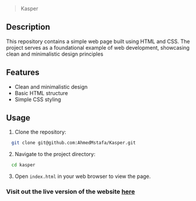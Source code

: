 > Kasper

## Description

This repository contains a simple web page built using HTML and CSS. The project serves as a foundational example of web development, showcasing clean and minimalistic design principles

## Features

- Clean and minimalistic design
- Basic HTML structure
- Simple CSS styling

## Usage

1. Clone the repository:

```sh
  git clone git@github.com:AhmedMstafa/Kasper.git
```

2. Navigate to the project directory:

```sh
  cd kasper
```

3. Open `index.html` in your web browser to view the page.

### Visit out the live version of the website [here](https://kasper-black.vercel.app/)

